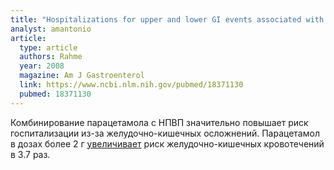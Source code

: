 ```yaml
---
title: "Hospitalizations for upper and lower GI events associated with traditional NSAIDs and acetaminophen among the elderly in Quebec, Canada"
analyst: amantonio
article:
  type: article
  authors: Rahme
  year: 2008
  magazine: Am J Gastroenterol
  link: https://www.ncbi.nlm.nih.gov/pubmed/18371130
  pubmed: 18371130
---
```


Комбинирование парацетамола с НПВП значительно повышает риск госпитализации из-за желудочно-кишечных осложнений. Парацетамол в дозах более 2 г [увеличивает](https://www.ncbi.nlm.nih.gov/pmc/articles/PMC128885) риск желудочно-кишечных кровотечений в 3.7 раз.
